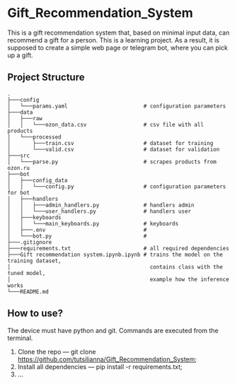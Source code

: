 # Gift_Recommendation_System
This is a gift recommendation system that, based on minimal input data, can recommend a gift for a person. This is a learning project. As a result, it is supposed to create a simple web page or telegram bot, where you can pick up a gift.

## Project Structure
```
.
├───config
│   └───params.yaml                        # configuration parameters
├───data
│   ├───raw                     
│   │   └───ozon_data.csv                  # csv file with all products
│   └───processed
│       ├───train.csv                      # dataset for training 
│       └───valid.csv                      # dataset for validation
├───src                         
│   └───parse.py                           # scrapes products from ozon.ru
├───bot
│   ├───config_data                     
│   │   └───config.py                      # configuration parameters for bot
│   ├───handlers
│   │   ├───admin_handlers.py              # handlers admin 
│   │   └───user_handlers.py               # handlers user
│   ├───keyboards                     
│   │   └───main_keyboards.py              # keyboards
│   ├───.env                               #
│   └───bot.py                             # 
├───.gitignore
├───requirements.txt                       # all required dependencies
├───Gift recommendation system.ipynb.ipynb # trains the model on the training dataset,
│                                            contains class with the tuned model,
│                                            example how the inference works
└───README.md
```
## How to use?
The device must have python and git. Commands are executed from the terminal.

1. Clone the repo — git clone https://github.com/tutsilianna/Gift_Recommendation_System;
2. Install all dependencies — pip install -r requirements.txt;
3. ...

